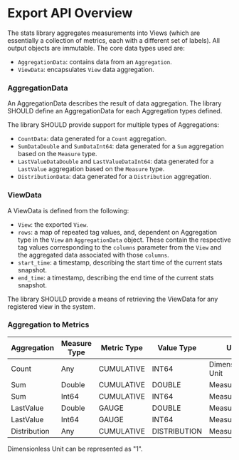 # Export API Overview
The stats library aggregates measurements into Views (which are essentially a collection of
metrics, each with a different set of labels). All output objects are immutable. The core data 
types used are:
* `AggregationData`: contains data from an `Aggregation`.
* `ViewData`: encapsulates `View` data aggregation.

### AggregationData
An AggregationData describes the result of data aggregation. The library SHOULD define an
AggregationData for each Aggregation types defined.

The library SHOULD provide support for multiple types of Aggregations:
* `CountData`: data generated for a `Count` aggregation.
* `SumDataDouble` and `SumDataInt64`: data generated for a `Sum` aggregation based on the `Measure`
type.
* `LastValueDataDouble` and `LastValueDataInt64`: data generated for a `LastValue` aggregation based 
on the `Measure` type.
* `DistributionData`: data generated for a `Distribution` aggregation.

### ViewData
A ViewData is defined from the following:
* `View`: the exported `View`.
* `rows`: a map of repeated tag values, and, dependent on Aggregation type in the `View` an
`AggregationData` object. These contain the respective tag values corresponding to the `columns`
parameter from the `View` and the aggregated data associated with those `columns`.
* `start_time`: a timestamp, describing the start time of the current stats snapshot.
* `end_time`: a timestamp, describing the end time of the current stats snapshot.

The library SHOULD provide a means of retrieving the ViewData for any registered view in the system.

### Aggregation to Metrics

| Aggregation  | Measure Type | Metric Type  | Value Type   | Unit               |
|--------------|--------------|--------------|--------------|--------------------|
| Count        | Any          | CUMULATIVE   | INT64        | Dimensionless Unit |
| Sum          | Double       | CUMULATIVE   | DOUBLE       | Measure Unit       |
| Sum          | Int64        | CUMULATIVE   | INT64        | Measure Unit       |
| LastValue    | Double       | GAUGE        | DOUBLE       | Measure Unit       |
| LastValue    | Int64        | GAUGE        | INT64        | Measure Unit       |
| Distribution | Any          | CUMULATIVE   | DISTRIBUTION | Measure Unit       |

Dimensionless Unit can be represented as "1".